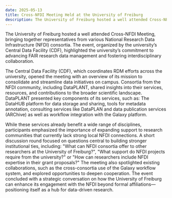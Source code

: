 ```yaml
---
date: 2025-05-13
title: Cross-NFDI Meeting Held at the University of Freiburg
description: The University of Freiburg hosted a well attended Cross-NFDI Meeting, bringing together representatives from various National Research Data Infrastructure (NFDI) consortia. The event, organized by the university’s Central Data Facility ...
---
```

The University of Freiburg hosted a well attended Cross-NFDI Meeting, bringing together representatives from various 
National Research Data Infrastructure (NFDI) consortia. The event, organized by the university’s Central Data Facility 
(CDF), highlighted the university’s commitment to advancing FAIR research data management and fostering interdisciplinary 
collaboration.

The Central Data Facility (CDF), which coordinates RDM efforts across the university, opened the meeting with an overview 
of its mission to consolidate and streamline data initiatives on campus. Consortia from the NFDI community, including 
DataPLANT, shared insights into their services, resources, and contributions to the broader scientific landscape. DataPLANT 
presented key components of its services, such as: The DataHUB platform for data storage and sharing, tools for metadata 
annotation, consulting services like DataPLAN and data publication services (ARChive) as well as workflow integration with 
the Galaxy platform.

While these services already benefit a wide range of disciplines, participants emphasized the importance of expanding 
support to research communities that currently lack strong local NFDI connections. A short discussion round focused on 
questions central to building stronger institutional ties, including: "What can NFDI consortia offer to other researchers 
at the University of Freiburg?", "What support do NFDI projects require from the university?" or "How can researchers 
include NFDI expertise in their grant proposals?" The meeting also spotlighted existing collaborations, such as the 
cross-consortia use of the Galaxy workflow system, and explored opportunities to deepen cooperation. The event concluded 
with a strategic conversation on how the University of Freiburg can enhance its engagement with the NFDI beyond formal 
affiliations—positioning itself as a hub for data-driven research.
